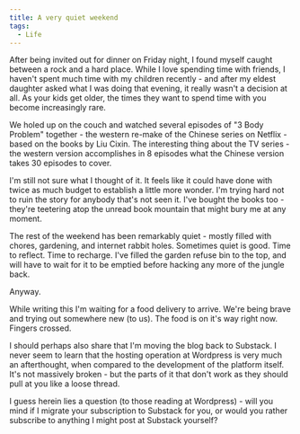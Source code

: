 ```yaml
---
title: A very quiet weekend
tags:
  - Life
---
```


After being invited out for dinner on Friday night, I found myself caught between a rock and a hard place. While I love spending time with friends, I haven't spent much time with my children recently - and after my eldest daughter asked what I was doing that evening, it really wasn't a decision at all. As your kids get older, the times they want to spend time with you become increasingly rare.

We holed up on the couch and watched several episodes of "3 Body Problem" together - the western re-make of the Chinese series on Netflix - based on the books by Liu Cixin. The interesting thing about the TV series - the western version accomplishes in 8 episodes what the Chinese version takes 30 episodes to cover.

I'm still not sure what I thought of it. It feels like it could have done with twice as much budget to establish a little more wonder. I'm trying hard not to ruin the story for anybody that's not seen it. I've bought the books too - they're teetering atop the unread book mountain that might bury me at any moment.

The rest of the weekend has been remarkably quiet - mostly filled with chores, gardening, and internet rabbit holes. Sometimes quiet is good. Time to reflect. Time to recharge. I've filled the garden refuse bin to the top, and will have to wait for it to be emptied before hacking any more of the jungle back.

Anyway.

While writing this I'm waiting for a food delivery to arrive. We're being brave and trying out somewhere new (to us). The food is on it's way right now. Fingers crossed.

I should perhaps also share that I'm moving the blog back to Substack. I never seem to learn that the hosting operation at Wordpress is very much an afterthought, when compared to the development of the platform itself. It's not massively broken - but the parts of it that don't work as they should pull at you like a loose thread.

I guess herein lies a question (to those reading at Wordpress) - will you mind if I migrate your subscription to Substack for you, or would you rather subscribe to anything I might post at Substack yourself?